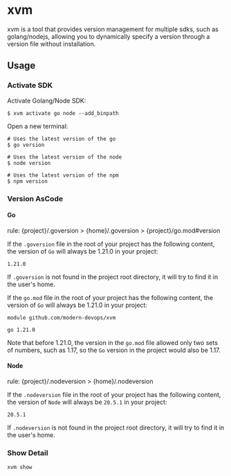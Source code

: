 # xvm
xvm is a tool that provides version management for multiple sdks, such as golang/nodejs, allowing you to dynamically specify a version through a version file without installation.

## Usage

### Activate SDK

Activate Golang/Node SDK:

```shell
$ xvm activate go node --add_binpath
```

Open a new terminal:

```shell
# Uses the latest version of the go
$ go version

# Uses the latest version of the node
$ node version

# Uses the latest version of the npm
$ npm version
```

### Version AsCode

#### Go

rule: {project}/.goversion > {home}/.goversion > {project}/go.mod#version

If the `.goversion` file in the root of your project has the following content, the version of `Go` will always be 1.21.0 in your project:

```text
1.21.0
```

If `.goversion` is not found in the project root directory, it will try to find it in the user's home.

If the `go.mod` file in the root of your project has the following content, the version of `Go` will always be 1.21.0 in your project:

```text
module github.com/modern-devops/xvm

go 1.21.0
```

Note that before 1.21.0, the version in the `go.mod` file allowed only two sets of numbers, such as 1.17, so the `Go` version in the project would also be 1.17.

#### Node

rule: {project}/.nodeversion > {home}/.nodeversion

If the `.nodeversion` file in the root of your project has the following content, the version of `Node` will always be `20.5.1` in your project:

```text
20.5.1
```

If `.nodeversion` is not found in the project root directory, it will try to find it in the user's home.

### Show Detail

```shell
xvm show
```
